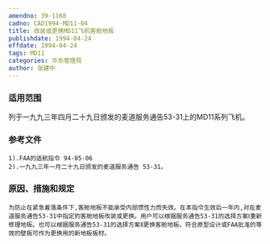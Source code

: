 ```yaml
---
amendno: 39-1168
cadno: CAD1994-MD11-04
title: 改装或更换MD11飞机客舱地板
publishdate: 1994-04-24
effdate: 1994-04-24
tags: MD11
categories: 华东管理局
author: 张建中
---
```


### 适用范围 
列于一九九三年四月二十九日颁发的麦道服务通告53-31上的MD11系列飞机。

### 参考文件
    1).FAA的适航指令 94-05-06 
    2).一九九三年一月二十九日颁发的麦道服务通告 53-31。


### 原因、措施和规定 
    为防止在紧急着落条件下,客舱地板不能承受内部惯性力而失效。在本指令生效后一年内,对在麦道服务通告53-31中指定的客舱地板改装或更换。用户可以根据服务通告53-31的选择方案Ⅰ重新修理地板。也可以根据服务通告53-31的选择方案Ⅱ更换客舱地板。符合原型设计或FAA批准的等效的壁板可作为更换用的新地板板材。
